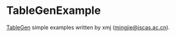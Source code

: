 # TableGenExample

[TableGen](http://releases.llvm.org/8.0.1/docs/TableGen) simple examples written by xmj (mingjie@iscas.ac.cn).